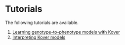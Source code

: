 # Tutorials

The following tutorials are available.

1. [Learning genotype-to-phenotype models with Kover](./learning)
2. [Interpreting Kover models](./interpretation)
